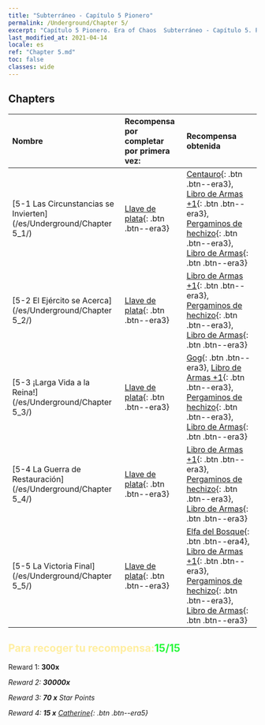 ```yaml
---
title: "Subterráneo - Capítulo 5 Pionero"
permalink: /Underground/Chapter 5/
excerpt: "Capítulo 5 Pionero. Era of Chaos  Subterráneo - Capítulo 5. Pionero"
last_modified_at: 2021-04-14
locale: es
ref: "Chapter 5.md"
toc: false
classes: wide
---
```


## Chapters

  | Nombre |  Recompensa por completar por primera vez: | Recompensa obtenida |
  |:------------|:------------|:------------| 
  | [5-1 Las Circunstancias se Invierten](/es/Underground/Chapter 5_1/) | [Llave de plata](/es/Items/con_693/){: .btn .btn--era3} | [Centauro](/es/Items/unt_199/){: .btn .btn--era3}, [Libro de Armas +1](/es/Items/mat_25/){: .btn .btn--era3}, [Pergaminos de hechizo](/es/Items/con_694/){: .btn .btn--era3}, [Libro de Armas](/es/Items/mat_18/){: .btn .btn--era3} |
  | [5-2 El Ejército se Acerca](/es/Underground/Chapter 5_2/) | [Llave de plata](/es/Items/con_693/){: .btn .btn--era3} | [Libro de Armas +1](/es/Items/mat_25/){: .btn .btn--era3}, [Pergaminos de hechizo](/es/Items/con_694/){: .btn .btn--era3}, [Libro de Armas](/es/Items/mat_18/){: .btn .btn--era3} |
  | [5-3 ¡Larga Vida a la Reina!](/es/Underground/Chapter 5_3/) | [Llave de plata](/es/Items/con_693/){: .btn .btn--era3} | [Gog](/es/Items/unt_227/){: .btn .btn--era3}, [Libro de Armas +1](/es/Items/mat_25/){: .btn .btn--era3}, [Pergaminos de hechizo](/es/Items/con_694/){: .btn .btn--era3}, [Libro de Armas](/es/Items/mat_18/){: .btn .btn--era3} |
  | [5-4 La Guerra de Restauración](/es/Underground/Chapter 5_4/) | [Llave de plata](/es/Items/con_693/){: .btn .btn--era3} | [Libro de Armas +1](/es/Items/mat_25/){: .btn .btn--era3}, [Pergaminos de hechizo](/es/Items/con_694/){: .btn .btn--era3}, [Libro de Armas](/es/Items/mat_18/){: .btn .btn--era3} |
  | [5-5 La Victoria Final](/es/Underground/Chapter 5_5/) | [Llave de plata](/es/Items/con_693/){: .btn .btn--era3} | [Elfa del Bosque](/es/Items/unt_201/){: .btn .btn--era4}, [Libro de Armas +1](/es/Items/mat_25/){: .btn .btn--era3}, [Pergaminos de hechizo](/es/Items/con_694/){: .btn .btn--era3}, [Libro de Armas](/es/Items/mat_18/){: .btn .btn--era3} |


## <span style="color: #ffeea0">Para recoger tu recompensa:</span><span style="color: #27f73a">15/15</span>

 Reward 1:  **300x** <i class="fas fa-gem"/>

 Reward 2:  **30000x** <i class="fas fa-coins"/>

 Reward 3: **70 x** Star Points

 Reward 4: **15 x** [Catherine](/es/Items/her_361/){: .btn .btn--era5}


